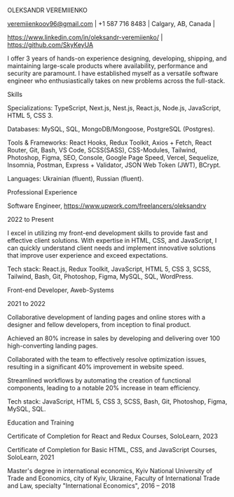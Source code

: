 OLEKSANDR VEREMIIENKO 

veremiienkoov96@gmail.com  | +1 587 716 8483 | Calgary, AB, Canada | 

 https://www.linkedin.com/in/oleksandr-veremiienko/ | https://github.com/SkyKeyUA 

 

I offer 3 years of hands-on experience designing, developing, shipping, and maintaining large-scale products where availability, performance and security are paramount. I have established myself as a versatile software engineer who enthusiastically takes on new problems across the full-stack. 

 

Skills 

 

Specializations: TypeScript, Next.js, Nest.js, React.js, Node.js, JavaScript, HTML 5, CSS 3.  

Databases: MySQL, SQL, MongoDB/Mongoose, PostgreSQL (Postgres). 

Tools & Frameworks: React Hooks, Redux Toolkit, Axios + Fetch, React Router, Git, Bash, VS Code, SCSS(SASS), CSS-Modules, Tailwind, Photoshop, Figma, SEO, Console, Google Page Speed, Vercel, Sequelize, Insomnia, Postman, Express + Validator, JSON Web Token (JWT), BCrypt. 

Languages: Ukrainian (fluent), Russian (fluent). 

 

Professional Experience 

  

Software Engineer,  https://www.upwork.com/freelancers/oleksandrv 

2022 to Present 

 

I excel in utilizing my front-end development skills to provide fast and effective client solutions. With expertise in HTML, CSS, and JavaScript, I can quickly understand client needs and implement innovative solutions that improve user experience and exceed expectations. 

 

Tech stack: React.js, Redux Toolkit, JavaScript, HTML 5, CSS 3, SCSS, Tailwind, Bash, Git, Photoshop, Figma, MySQL, SQL, WordPress. 

 

Front-end Developer, Aweb-Systems 

2021 to 2022 

 

Collaborative development of landing pages and online stores with a designer and fellow developers, from inception to final product. 

Achieved an 80% increase in sales by developing and delivering over 100 high-converting landing pages. 

Collaborated with the team to effectively resolve optimization issues, resulting in a significant 40% improvement in website speed. 

Streamlined workflows by automating the creation of functional components, leading to a notable 20% increase in team efficiency. 

 

Tech stack: JavaScript, HTML 5, CSS 3, SCSS, Bash, Git, Photoshop, Figma, MySQL, SQL. 

 

Education and Training 

 

Certificate of Completion for React and Redux Courses, SoloLearn, 2023 

Certificate of Completion for Basic HTML, CSS, and JavaScript Courses, SoloLearn, 2021 

Master's degree in international economics, Kyiv National University of Trade and Economics, city of Kyiv, Ukraine, Faculty of International Trade and Law, specialty "International Economics", 2016 – 2018 
